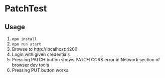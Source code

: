 # PatchTest

## Usage

1. `npm install`
2. `npm run start`
3. Browse to http://localhost:4200
4. Login with given credentials
5. Pressing PATCH button shows PATCH CORS error in Network section of browser dev tools
6. Pressing PUT button works